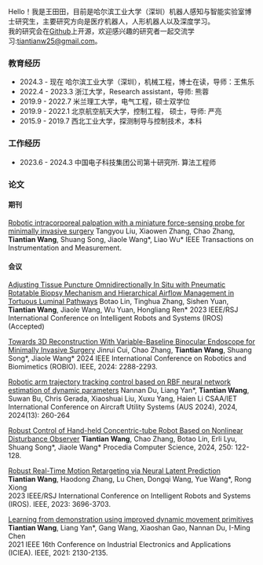 Hello！我是王田田，目前是哈尔滨工业大学（深圳）机器人感知与智能实验室博士研究生，主要研究方向是医疗机器人，人形机器人以及深度学习。   
我的研究会在[Github](https://github.com/Tiantiansayhi)上开源，欢迎感兴趣的研究者一起交流学习:tiantianw25@gmail.com。

### 教育经历

- 2024.3 - 现在 哈尔滨工业大学（深圳），机械工程，博士在读，导师：王焦乐
- 2022.4 - 2023.3  浙江大学，Research assistant，导师: 熊蓉
- 2019.9 - 2022.7  米兰理工大学，电气工程，硕士双学位
- 2019.9 - 2022.1  北京航空航天大学，控制工程， 硕士，导师: 严亮
- 2015.9 - 2019.7  西北工业大学，探测制导与控制技术，本科

### 工作经历

- 2023.6 - 2024.3  中国电子科技集团公司第十研究所. 算法工程师

### 论文

#### 期刊
[Robotic intracorporeal palpation with a miniature force-sensing probe for minimally invasive surgery](https://ieeexplore.ieee.org/document/11040015)
Tangyou Liu, Xiaowen Zhang, Chao Zhang, **Tiantian Wang**, Shuang Song, Jiaole Wang*, Liao Wu*
IEEE Transactions on Instrumentation and Measurement.

#### 会议
[Adjusting Tissue Puncture Omnidirectionally In Situ with Pneumatic Rotatable Biopsy Mechanism and Hierarchical Airflow Management in Tortuous Luminal Pathways](https://arxiv.org/pdf/2506.03017)
Botao Lin, Tinghua Zhang, Sishen Yuan, **Tiantian Wang**, Jiaole Wang, Wu Yuan, Hongliang Ren*
2023 IEEE/RSJ International Conference on Intelligent Robots and Systems (IROS) (Accepted)

[Towards 3D Reconstruction With Variable-Baseline Binocular Endoscope for Minimally Invasive Surgery](https://ieeexplore.ieee.org/abstract/document/10907645)
Jinrui Cui, Chao Zhang, **Tiantian Wang**, Shuang Song*, Jiaole Wang*
2024 IEEE International Conference on Robotics and Biomimetics (ROBIO). IEEE, 2024: 2288-2293.

[Robotic arm trajectory tracking control based on RBF neural network estimation of dynamic parameters](https://digital-library.theiet.org/doi/abs/10.1049/icp.2024.2847)
Nannan Du, Liang Yan*, **Tiantian Wang**, Suwan Bu, Chris Gerada, Xiaoshuai Liu, Xuxu Yang, Haien Li
CSAA/IET International Conference on Aircraft Utility Systems (AUS 2024), 2024, 2024(13): 260-264

[Robust Control of Hand-held Concentric-tube Robot Based on Nonlinear Disturbance Observer](https://www.sciencedirect.com/science/article/pii/S1877050924032289)
**Tiantian Wang**, Chao Zhang, Botao Lin, Erli Lyu, Shuang Song*, Jiaole Wang*
Procedia Computer Science, 2024, 250: 122-128.

[Robust Real-Time Motion Retargeting via Neural Latent Prediction](https://ieeexplore.ieee.org/abstract/document/10342022)  
**Tiantian Wang**, Haodong Zhang, Lu Chen, Dongqi Wang, Yue Wang*, Rong Xiong  
2023 IEEE/RSJ International Conference on Intelligent Robots and Systems (IROS). IEEE, 2023: 3696-3703.

[Learning from demonstration using improved dynamic movement primitives](https://ieeexplore.ieee.org/abstract/document/9516425)  
**Tiantian Wang**, Liang Yan*, Gang Wang, Xiaoshan Gao, Nannan Du, I-Ming Chen  
2021 IEEE 16th Conference on Industrial Electronics and Applications (ICIEA). IEEE, 2021: 2130-2135.
